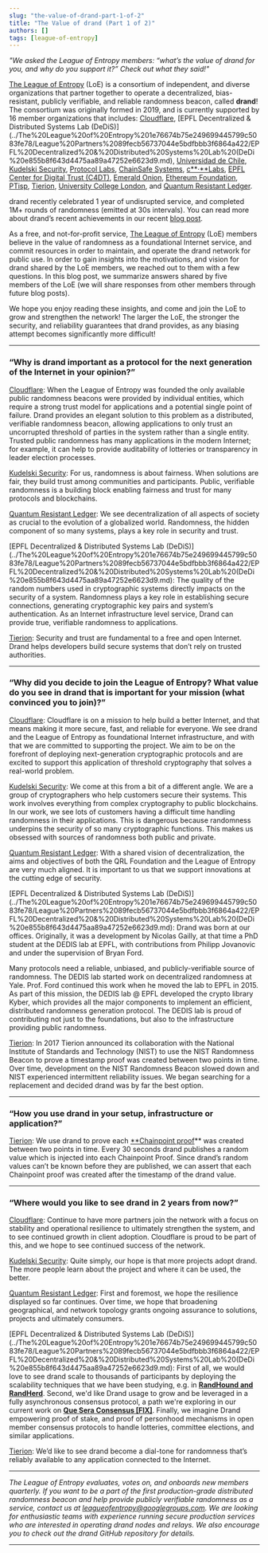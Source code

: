 ```yaml
---
slug: "the-value-of-drand-part-1-of-2"
title: "The Value of drand (Part 1 of 2)"
authors: []
tags: [league-of-entropy]
---
```


*"We asked the League of Entropy members: “what’s the value of drand for you, and why do you support it?” Check out what they said!"*

[The League of Entropy](https://www.notion.so/The-League-of-Entropy-1e76674b75e249699445799c5083fe78?pvs=21) (LoE) is a consortium of independent, and diverse organizations that partner together to operate a decentralized, bias-resistant, publicly verifiable, and reliable randomness beacon, called **drand**! The consortium was originally formed in 2019, and is currently supported by 16 member organizations that includes: [Cloudflare](../The%20League%20of%20Entropy%201e76674b75e249699445799c5083fe78/League%20Partners%2089fecb56737044e5bdfbbb3f6864a422/Cloudflare%2012bbcd90be5f4e42af18599f65019e7e.md), [EPFL Decentralized & Distributed Systems Lab (DeDiS)](../The%20League%20of%20Entropy%201e76674b75e249699445799c5083fe78/League%20Partners%2089fecb56737044e5bdfbbb3f6864a422/EPFL%20Decentralized%20&%20Distributed%20Systems%20Lab%20(DeDi%20e855b8f643d4475aa89a47252e6623d9.md), [Universidad de Chile](../The%20League%20of%20Entropy%201e76674b75e249699445799c5083fe78/League%20Partners%2089fecb56737044e5bdfbbb3f6864a422/Universidad%20de%20Chile%2027708a6027104c3ba708e2d8d7508a66.md), [Kudelski Security](../The%20League%20of%20Entropy%201e76674b75e249699445799c5083fe78/League%20Partners%2089fecb56737044e5bdfbbb3f6864a422/Kudelski%20Security%20d800657770494c6cb39cffb5480407a4.md), [Protocol Labs](../The%20League%20of%20Entropy%201e76674b75e249699445799c5083fe78/League%20Partners%2089fecb56737044e5bdfbbb3f6864a422/Protocol%20Labs%209e18324379574803918146d996c24df5.md), [ChainSafe Systems](../The%20League%20of%20Entropy%201e76674b75e249699445799c5083fe78/League%20Partners%2089fecb56737044e5bdfbbb3f6864a422/ChainSafe%20Systems%20480ac8864a33408dae64fad706c38a8e.md), [c**·**Labs](../The%20League%20of%20Entropy%201e76674b75e249699445799c5083fe78/League%20Partners%2089fecb56737044e5bdfbbb3f6864a422/c%C2%B7Labs%208125559f2fb44804b9e6ca63da70f6b6.md), [EPFL Center for Digital Trust (C4DT)](../The%20League%20of%20Entropy%201e76674b75e249699445799c5083fe78/League%20Partners%2089fecb56737044e5bdfbbb3f6864a422/EPFL%20Center%20for%20Digital%20Trust%20(C4DT)%20dc94bcdadab64950aa1e6bc96cb1e39a.md), [Emerald Onion](../The%20League%20of%20Entropy%201e76674b75e249699445799c5083fe78/League%20Partners%2089fecb56737044e5bdfbbb3f6864a422/Emerald%20Onion%20e22d8bdb07ef4198b283d0436bcc9cf4.md), [Ethereum Foundation](../The%20League%20of%20Entropy%201e76674b75e249699445799c5083fe78/League%20Partners%2089fecb56737044e5bdfbbb3f6864a422/Ethereum%20Foundation%20184fc01bc464488c9570eb543d6c386a.md), [PTisp](../The%20League%20of%20Entropy%201e76674b75e249699445799c5083fe78/League%20Partners%2089fecb56737044e5bdfbbb3f6864a422/PTisp%20f8fa38c9c36d4b4bbbb40fe785e9ae12.md), [Tierion](../The%20League%20of%20Entropy%201e76674b75e249699445799c5083fe78/League%20Partners%2089fecb56737044e5bdfbbb3f6864a422/Tierion%205b38e1b289f44e9d87498eddb788d38f.md), [University College London](../The%20League%20of%20Entropy%201e76674b75e249699445799c5083fe78/League%20Partners%2089fecb56737044e5bdfbbb3f6864a422/University%20College%20London%20af818bec61a542daa950596f01fddf09.md), and [Quantum Resistant Ledger](../The%20League%20of%20Entropy%201e76674b75e249699445799c5083fe78/League%20Partners%2089fecb56737044e5bdfbbb3f6864a422/Quantum%20Resistant%20Ledger%20b3e60c968098435790c3718f85ed3057.md).

drand recently celebrated 1 year of undisrupted service, and completed 1M+ rounds of randomness (emitted at 30s intervals). You can read more about drand’s recent achievements in our recent [blog post](drand%20celebrates%20One%20Year%20as%20a%20Randomness%20Service!%20c66f0a909f034eae8f9bdc1b69d4014b.md).

As a free, and not-for-profit service, [The League of Entropy](https://www.notion.so/The-League-of-Entropy-1e76674b75e249699445799c5083fe78?pvs=21) (LoE) members believe in the value of randomness as a foundational Internet service, and commit resources in order to maintain, and operate the drand network for public use. In order to gain insights into the motivations, and vision for drand shared by the LoE members, we reached out to them with a few questions. In this blog post, we summarize answers shared by five members of the LoE (we will share responses from other members through future blog posts).

We hope you enjoy reading these insights, and come and join the LoE to grow and strengthen the network! The larger the LoE, the stronger the security, and reliability guarantees that drand provides, as any biasing attempt becomes significantly more difficult!

---

### **“Why is drand important as a protocol for the next generation of the Internet in your opinion?”**

[Cloudflare](../The-League-of-Entropy-1e76674b75e249699445799c5083fe78/League-Partners-89fecb56737044e5bdfbbb3f6864a422/Cloudflare-12bbcd90be5f4e42af18599f65019e7e.md): When the League of Entropy was founded the only available public randomness beacons were provided by individual entities, which require a strong trust model for applications and a potential single point of failure. Drand provides an elegant solution to this problem as a distributed, verifiable randomness beacon, allowing applications to only trust an uncorrupted threshold of parties in the system rather than a single entity. Trusted public randomness has many applications in the modern Internet; for example, it can help to provide auditability of lotteries or transparency in leader election processes.

[Kudelski Security](../The%20League%20of%20Entropy%201e76674b75e249699445799c5083fe78/League%20Partners%2089fecb56737044e5bdfbbb3f6864a422/Kudelski%20Security%20d800657770494c6cb39cffb5480407a4.md): For us, randomness is about fairness. When solutions are fair, they build trust among communities and participants. Public, verifiable randomness is a building block enabling fairness and trust for many protocols and blockchains.

[Quantum Resistant Ledger](../The%20League%20of%20Entropy%201e76674b75e249699445799c5083fe78/League%20Partners%2089fecb56737044e5bdfbbb3f6864a422/Quantum%20Resistant%20Ledger%20b3e60c968098435790c3718f85ed3057.md): We see decentralization of all aspects of society as crucial to the evolution of a globalized world. Randomness, the hidden component of so many systems, plays a key role in security and trust.

[EPFL Decentralized & Distributed Systems Lab (DeDiS)](../The%20League%20of%20Entropy%201e76674b75e249699445799c5083fe78/League%20Partners%2089fecb56737044e5bdfbbb3f6864a422/EPFL%20Decentralized%20&%20Distributed%20Systems%20Lab%20(DeDi%20e855b8f643d4475aa89a47252e6623d9.md): The quality of the random numbers used in cryptographic systems directly impacts on the security of a system. Randomness plays a key role in establishing secure connections, generating cryptographic key pairs and system’s authentication. As an Internet infrastructure level service, Drand can provide true, verifiable randomness to applications.

[Tierion](../The%20League%20of%20Entropy%201e76674b75e249699445799c5083fe78/League%20Partners%2089fecb56737044e5bdfbbb3f6864a422/Tierion%205b38e1b289f44e9d87498eddb788d38f.md): Security and trust are fundamental to a free and open Internet. Drand helps developers build secure systems that don’t rely on trusted authorities.

---

### **“Why did you decide to join the League of Entropy? What value do you see in drand that is important for your mission (what convinced you to join)?”**

[Cloudflare](../The%20League%20of%20Entropy%201e76674b75e249699445799c5083fe78/League%20Partners%2089fecb56737044e5bdfbbb3f6864a422/Cloudflare%2012bbcd90be5f4e42af18599f65019e7e.md): Cloudflare is on a mission to help build a better Internet, and that means making it more secure, fast, and reliable for everyone. We see drand and the League of Entropy as foundational Internet infrastructure, and with that we are committed to supporting the project. We aim to be on the forefront of deploying next-generation cryptographic protocols and are excited to support this application of threshold cryptography that solves a real-world problem.

[Kudelski Security](../The%20League%20of%20Entropy%201e76674b75e249699445799c5083fe78/League%20Partners%2089fecb56737044e5bdfbbb3f6864a422/Kudelski%20Security%20d800657770494c6cb39cffb5480407a4.md): We come at this from a bit of a different angle. We are a group of cryptographers who help customers secure their systems. This work involves everything from complex cryptography to public blockchains. In our work, we see lots of customers having a difficult time handling randomness in their applications. This is dangerous because randomness underpins the security of so many cryptographic functions. This makes us obsessed with sources of randomness both public and private.

[Quantum Resistant Ledger](../The%20League%20of%20Entropy%201e76674b75e249699445799c5083fe78/League%20Partners%2089fecb56737044e5bdfbbb3f6864a422/Quantum%20Resistant%20Ledger%20b3e60c968098435790c3718f85ed3057.md): With a shared vision of decentralization, the aims and objectives of both the QRL Foundation and the League of Entropy are very much aligned. It is important to us that we support innovations at the cutting edge of security.

[EPFL Decentralized & Distributed Systems Lab (DeDiS)](../The%20League%20of%20Entropy%201e76674b75e249699445799c5083fe78/League%20Partners%2089fecb56737044e5bdfbbb3f6864a422/EPFL%20Decentralized%20&%20Distributed%20Systems%20Lab%20(DeDi%20e855b8f643d4475aa89a47252e6623d9.md): Drand was born at our offices. Originally, it was a development by Nicolas Gailly, at that time a PhD student at the DEDIS lab at EPFL, with contributions from Philipp Jovanovic and under the supervision of Bryan Ford.

Many protocols need a reliable, unbiased, and publicly-verifiable source of randomness. The DEDIS lab started work on decentralized randomness at Yale. Prof. Ford continued this work when he moved the lab to EPFL in 2015. As part of this mission, the DEDIS lab @ EPFL developed the crypto library Kyber, which provides all the major components to implement an efficient, distributed randomness generation protocol. The DEDIS lab is proud of contributing not just to the foundations, but also to the infrastructure providing public randomness.

[Tierion](../The%20League%20of%20Entropy%201e76674b75e249699445799c5083fe78/League%20Partners%2089fecb56737044e5bdfbbb3f6864a422/Tierion%205b38e1b289f44e9d87498eddb788d38f.md): In 2017 Tierion announced its collaboration with the National Institute of Standards and Technology (NIST) to use the NIST Randomness Beacon to prove a timestamp proof was created between two points in time. Over time, development on the NIST Randomness Beacon slowed down and NIST experienced intermittent reliability issues. We began searching for a replacement and decided drand was by far the best option.

---

### **“How you use drand in your setup, infrastructure or application?”**

[Tierion](../The%20League%20of%20Entropy%201e76674b75e249699445799c5083fe78/League%20Partners%2089fecb56737044e5bdfbbb3f6864a422/Tierion%205b38e1b289f44e9d87498eddb788d38f.md): We use drand to prove each [**Chainpoint proof](https://tierion.com/chainpoint)** was created between two points in time. Every 30 seconds drand publishes a random value which is injected into each Chainpoint Proof. Since drand’s random values can’t be known before they are published, we can assert that each Chainpoint proof was created after the timestamp of the drand value.

---

### **“Where would you like to see drand in 2 years from now?”**

[Cloudflare](../The%20League%20of%20Entropy%201e76674b75e249699445799c5083fe78/League%20Partners%2089fecb56737044e5bdfbbb3f6864a422/Cloudflare%2012bbcd90be5f4e42af18599f65019e7e.md): Continue to have more partners join the network with a focus on stability and operational resilience to ultimately strengthen the system, and to see continued growth in client adoption. Cloudflare is proud to be part of this, and we hope to see continued success of the network.

[Kudelski Security](../The%20League%20of%20Entropy%201e76674b75e249699445799c5083fe78/League%20Partners%2089fecb56737044e5bdfbbb3f6864a422/Kudelski%20Security%20d800657770494c6cb39cffb5480407a4.md): Quite simply, our hope is that more projects adopt drand. The more people learn about the project and where it can be used, the better.

[Quantum Resistant Ledger](../The%20League%20of%20Entropy%201e76674b75e249699445799c5083fe78/League%20Partners%2089fecb56737044e5bdfbbb3f6864a422/Quantum%20Resistant%20Ledger%20b3e60c968098435790c3718f85ed3057.md): First and foremost, we hope the resilience displayed so far continues. Over time, we hope that broadening geographical, and network topology grants ongoing assurance to solutions, projects and ultimately consumers.

[EPFL Decentralized & Distributed Systems Lab (DeDiS)](../The%20League%20of%20Entropy%201e76674b75e249699445799c5083fe78/League%20Partners%2089fecb56737044e5bdfbbb3f6864a422/EPFL%20Decentralized%20&%20Distributed%20Systems%20Lab%20(DeDi%20e855b8f643d4475aa89a47252e6623d9.md): First of all, we would love to see drand scale to thousands of participants by deploying the scalability techniques that we have been studying, e.g. in [**RandHound and RandHerd**](https://eprint.iacr.org/2016/1067.pdf). Second, we'd like Drand usage to grow and be leveraged in a fully asynchronous consensus protocol, a path we're exploring in our current work on [**Que Sera Consensus [FIX]**](https://drand.love/blog/2021/09/14/the-value-of-drand/%E2%80%8B%E2%80%8Bhttps://arxiv.org/abs/2003.02291). Finally, we imagine Drand empowering proof of stake, and proof of personhood mechanisms in open member consensus protocols to handle lotteries, committee elections, and similar applications.

[Tierion](../The%20League%20of%20Entropy%201e76674b75e249699445799c5083fe78/League%20Partners%2089fecb56737044e5bdfbbb3f6864a422/Tierion%205b38e1b289f44e9d87498eddb788d38f.md): We’d like to see drand become a dial-tone for randomness that’s reliably available to any application connected to the Internet.

---

*The League of Entropy evaluates, votes on, and onboards new members quarterly. If you want to be a part of the first production-grade distributed randomness beacon and help provide publicly verifiable randomness as a service, contact us at leagueofentropy@googlegroups.com. We are looking for enthusiastic teams with experience running secure production services who are interested in operating drand nodes and relays. We also encourage you to check out the drand GitHub repository for details.*

---
